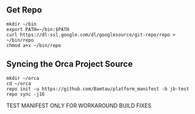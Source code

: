 Get Repo
--------

    mkdir ~/bin
    export PATH=~/bin:$PATH
    curl https://dl-ssl.google.com/dl/googlesource/git-repo/repo > ~/bin/repo
    chmod a+x ~/bin/repo

Syncing the Orca Project Source
---------------------------------------

    mkdir ~/orca
    cd ~/orca
    repo init -u https://github.com/Bamtau/platform_manifest -b jb-test
    repo sync -j16


TEST MANIFEST ONLY FOR WORKAROUND BUILD FIXES
